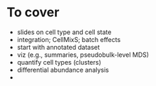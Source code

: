 # To cover

- slides on cell type and cell state
- integration; CellMixS; batch effects
- start with annotated dataset
- viz (e.g., summaries, pseudobulk-level MDS)
- quantify cell types (clusters)
- differential abundance analysis
- 
